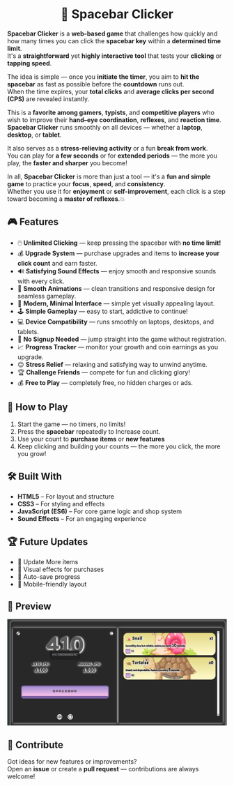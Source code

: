 <h1 align= "center";> 🚀 Spacebar Clicker </h1>  

**Spacebar Clicker** is a **web-based game** that challenges how quickly and how many times you can click the **spacebar key** within a **determined time limit**.  
It's a **straightforward** yet **highly interactive tool** that tests your **clicking** or **tapping speed**.  

The idea is simple — once you **initiate the timer**, you aim to **hit the spacebar** as fast as possible before the **countdown** runs out.  
When the time expires, your **total clicks** and **average clicks per second (CPS)** are revealed instantly.  

This is a **favorite among gamers**, **typists**, and **competitive players** who wish to improve their **hand–eye coordination**, **reflexes**, and **reaction time**.  
**Spacebar Clicker** runs smoothly on all devices — whether a **laptop**, **desktop**, or **tablet**.  

It also serves as a **stress-relieving activity** or a fun **break from work**.  
You can play for **a few seconds** or for **extended periods** — the more you play, the **faster and sharper** you become!  

In all, **Spacebar Clicker** is more than just a tool — it's a **fun and simple game** to practice your **focus**, **speed**, and **consistency**.  
Whether you use it for **enjoyment** or **self-improvement**, each click is a step toward becoming a **master of reflexes**.💥  


## 🎮 Features  

- 🖱️ **Unlimited Clicking** — keep pressing the spacebar with **no time limit!**  
- 💰 **Upgrade System** — purchase upgrades and items to **increase your click count** and earn faster.  
- 🔊 **Satisfying Sound Effects** — enjoy smooth and responsive sounds with every click.  
- 🧩 **Smooth Animations** — clean transitions and responsive design for seamless gameplay.  
- 🎨 **Modern, Minimal Interface** — simple yet visually appealing layout.  
- 🕹️ **Simple Gameplay** — easy to start, addictive to continue!  
- 💻 **Device Compatibility** — runs smoothly on laptops, desktops, and tablets.  
- 🚫 **No Signup Needed** — jump straight into the game without registration.  
- 📈 **Progress Tracker** — monitor your growth and coin earnings as you upgrade.  
- 😌 **Stress Relief** — relaxing and satisfying way to unwind anytime.  
- 🏆 **Challenge Friends** — compete for fun and clicking glory!  
- 💰 **Free to Play** — completely free, no hidden charges or ads.   


## 🧠 How to Play  

1. Start the game — no timers, no limits!  
2. Press the **spacebar** repeatedly to Increase count.  
3. Use your count to **purchase items** or **new features**    
4. Keep clicking and building your counts — the more you click, the more you grow!  


## 🛠️ Built With  

- **HTML5** – For layout and structure  
- **CSS3** – For styling and effects  
- **JavaScript (ES6)** – For core game logic and shop system  
- **Sound Effects** – For an engaging experience  


## 🏆 Future Updates  

- 🏪 Update More items   
- 🌈 Visual effects for purchases  
- 💾 Auto-save progress  
- 📱 Mobile-friendly layout  


## 📸 Preview  

![Spacebar Clicker Screenshot](./static/img/icons/spacebar.png)


## 💖 Contribute

Got ideas for new features or improvements?  
Open an **issue** or create a **pull request** — contributions are always welcome!  





